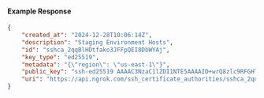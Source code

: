 <!-- Code generated for API Clients. DO NOT EDIT. -->

#### Example Response

```json
{
	"created_at": "2024-12-28T10:06:14Z",
	"description": "Staging Environment Hosts",
	"id": "sshca_2qqBlHDtfako3JFFpQEI8DbWYAj",
	"key_type": "ed25519",
	"metadata": "{\"region\": \"us-east-1\"}",
	"public_key": "ssh-ed25519 AAAAC3NzaC1lZDI1NTE5AAAAID+wrQ8zlc9RFGHTtX5MxlOWF9SwGu5PzOY4gyeRd8e9",
	"uri": "https://api.ngrok.com/ssh_certificate_authorities/sshca_2qqBlHDtfako3JFFpQEI8DbWYAj"
}
```
